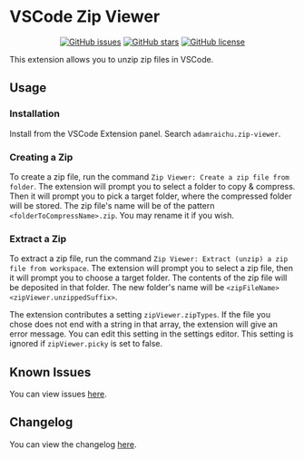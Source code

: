 # VSCode Zip Viewer <!-- markdownlint-disable MD033 -->

<div align="center">

[![GitHub issues](https://img.shields.io/github/issues/adamraichu/vscode-zip-viewer)](https://github.com/adamraichu/vscode-zip-viewer/issues)
[![GitHub stars](https://img.shields.io/github/stars/adamraichu/vscode-zip-viewer)](https://github.com/adamraichu/vscode-zip-viewer/stargazers)
[![GitHub license](https://img.shields.io/github/license/adamraichu/vscode-zip-viewer)](https://github.com/AdamRaichu/vscode-zip-viewer/blob/main/LICENSE)

</div>

This extension allows you to unzip zip files in VSCode.

## Usage

### Installation

Install from the VSCode Extension panel.
Search `adamraichu.zip-viewer`.

### Creating a Zip

To create a zip file, run the command `Zip Viewer: Create a zip file from folder`. The extension will prompt you to select a folder to copy & compress. Then it will prompt you to pick a target folder, where the compressed folder will be stored. The zip file's name will be of the pattern `<folderToCompressName>.zip`. You may rename it if you wish.

### Extract a Zip

To extract a zip file, run the command `Zip Viewer: Extract (unzip) a zip file from workspace`. The extension will prompt you to select a zip file, then it will prompt you to choose a target folder. The contents of the zip file will be deposited in that folder. The new folder's name will be `<zipFileName><zipViewer.unzippedSuffix>`.

The extension contributes a setting `zipViewer.zipTypes`. If the file you chose does not end with a string in that array, the extension will give an error message. You can edit this setting in the settings editor. This setting is ignored if `zipViewer.picky` is set to false.

## Known Issues

You can view issues [here](https://github.com/AdamRaichu/vscode-zip-viewer/issues).

## Changelog

You can view the changelog [here](CHANGELOG.md).
